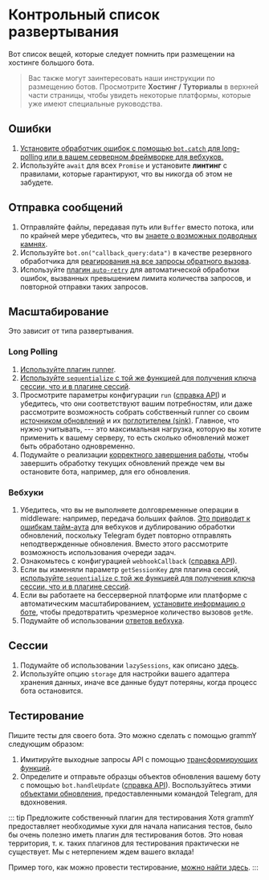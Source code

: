 # Контрольный список развертывания

Вот список вещей, которые следует помнить при размещении на хостинге большого бота.

> Вас также могут заинтересовать наши инструкции по размещению ботов.
> Просмотрите **Хостинг / Туториалы** в верхней части страницы, чтобы увидеть некоторые платформы, которые уже имеют специальные руководства.

## Ошибки

1. [Установите обработчик ошибок с помощью `bot.catch` для long-polling или в вашем серверном фреймворке для вебхуков.](../guide/errors)
2. Используйте `await` для всех `Promise` и установите **линтинг** с правилами, которые гарантируют, что вы никогда об этом не забудете.

## Отправка сообщений

1. Отправляйте файлы, передавая путь или `Buffer` вместо потока, или по крайней мере убедитесь, что вы [знаете о возможных подводных камнях](./transformers#случаи-использования-трансформирующих-функций).
2. Используйте `bot.on("callback_query:data")` в качестве резервного обработчика для [реагирования на все запросы обратного вызова](../plugins/keyboard#ответ-на-нажатия-встроенных-клавиатур).
3. Используйте [плагин `auto-retry`](../plugins/auto-retry) для автоматической обработки ошибок, вызванных превышением лимита количества запросов, и повторной отправки таких запросов.

## Масштабирование

Это зависит от типа развертывания.

### Long Polling

1. [Используйте плагин runner](../plugins/runner).
2. [Используйте `sequentialize` с той же функцией для получения ключа сессии, что и в плагине сессий](./scaling#параллельность---это-сложно).
3. Просмотрите параметры конфигурации `run` ([справка API](/ref/runner/run)) и убедитесь, что они соответствуют вашим потребностям, или даже рассмотрите возможность собрать собственный runner со своим [источником обновлений](/ref/runner/updatesource) и их [поглотителем (sink)](/ref/runner/updatesink).
   Главное, что нужно учитывать, --- это максимальная нагрузка, которую вы хотите применить к вашему серверу, то есть сколько обновлений может быть обработано одновременно.
4. Подумайте о реализации [корректного завершения работы](./reliability#корректное-завершение-работы), чтобы завершить обработку текущих обновлений прежде чем вы остановите бота, например, для его обновления.

### Вебхуки

1. Убедитесь, что вы не выполняете долговременные операции в middleware: например, передача больших файлов.
   [Это приводит к ошибкам тайм-аута](../guide/deployment-types#своевременное-завершение-запросов-вебхуков) для вебхуков и дублированию обработки обновлений, поскольку Telegram будет повторно отправлять неподтвержденные обновления.
   Вместо этого рассмотрите возможность использования очереди задач.
2. Ознакомьтесь с конфигурацией `webhookCallback` ([справка API](/ref/core/webhookcallback)).
3. Если вы изменяли параметр `getSessionKey` для плагина сессий, [используйте `sequentialize` с той же функцией для получения ключа сессии, что и в плагине сессий](./scaling#параллельность---это-сложно).
4. Если вы работаете на бессерверной платформе или платформе с автоматическим масштабированием, [установите информацию о боте](/ref/core/botconfig), чтобы предотвратить чрезмерное количество вызовов `getMe`.
5. Подумайте об использовании [ответов вебхука](../guide/deployment-types#ответ-вебхука).

## Сессии

1. Подумайте об использовании `lazySessions`, как описано [здесь](../plugins/session#ленивые-сессии).
2. Используйте опцию `storage` для настройки вашего адаптера хранения данных, иначе все данные будут потеряны, когда процесс бота остановится.

## Тестирование

Пишите тесты для своего бота.
Это можно сделать с помощью grammY следующим образом:

1. Имитируйте выходные запросы API с помощью [трансформирующих функций](./transformers).
2. Определите и отправьте образцы объектов обновления вашему боту с помощью `bot.handleUpdate` ([справка API](/ref/core/bot#handleupdate)).
   Воспользуйтесь этими [объектами обновления](https://core.telegram.org/bots/webhooks#testing-your-bot-with-updates), предоставленными командой Telegram, для вдохновения.

::: tip Предложите собственный плагин для тестирования
Хотя grammY предоставляет необходимые хуки для начала написания тестов, было бы очень полезно иметь плагин для тестирования ботов.
Это новая территория, т. к. таких плагинов для тестирования практически не существует.
Мы с нетерпением ждем вашего вклада!

Пример того, как можно провести тестирование, [можно найти здесь](https://github.com/PavelPolyakov/grammy-with-tests).
:::